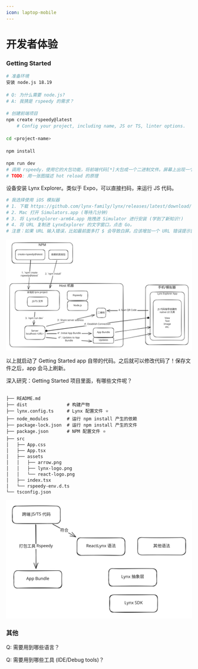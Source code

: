 ```yaml
---
icon: laptop-mobile
---
```


# 开发者体验

### Getting Started

```bash
# 准备环境
安装 node.js 18.19 

# Q: 为什么需要 node.js? 
# A: 我猜是 rspeedy 的需求？

# 创建前端项目
npm create rspeedy@latest
    # Config your project, including name, JS or TS, linter options. 

cd <project-name>

npm install

npm run dev
# 调用 rspeedy，使用它的大包功能，将前端代码[*]大包成一个二进制文件。屏幕上出现一个二维码。
# TODO: 用一张图描述 hot reload 的原理
```

设备安装 Lynx Explorer。类似于 Expo，可以直接扫码，来运行 JS 代码。

```bash
# 我选择使用 iOS 模拟器
# 1. 下载 https://github.com/lynx-family/lynx/releases/latest/download/LynxExplorer-arm64.app.tar.gz 并解压
# 2. Mac 打开 Simulators.app (等待几分钟) 
# 3. 将 LynxExplorer-arm64.app 拖拽进 Simulator 进行安装 (学到了新知识!)
# 4. 将 URL 复制进 LynxExplorer 的文字窗口，点击 Go。
# 注意：如果 URL 输入错误，比如最前面多打 $ 会导致白屏。应该增加一个 URL 错误提示窗口。
```

<img src=".gitbook/assets/file.excalidraw (1).svg" alt="" class="gitbook-drawing">

以上就启动了 Getting Started app 自带的代码。之后就可以修改代码了！保存文件之后，app 会马上刷新。



深入研究：Getting Started 项目里面，有哪些文件呢？

```

├── README.md
├── dist               # 构建产物
├── lynx.config.ts     # Lynx 配置文件 ⭐️
├── node_modules       # 运行 npm install 产生的依赖
├── package-lock.json  # 运行 npm install 产生的文件
├── package.json       # NPM 配置文件 ⭐️
├── src
│   ├── App.css
│   ├── App.tsx
│   ├── assets
│   │   ├── arrow.png
│   │   ├── lynx-logo.png
│   │   └── react-logo.png
│   ├── index.tsx
│   └── rspeedy-env.d.ts
└── tsconfig.json      
```











<img src=".gitbook/assets/file.excalidraw.svg" alt="" class="gitbook-drawing">



### 其他

Q: 需要用到哪些语言？

Q: 需要用到哪些工具 (IDE/Debug tools)？

